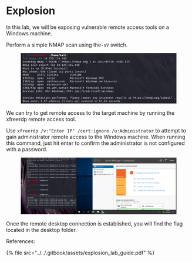 # Explosion

In this lab, we will be exposing vulnerable remote access tools on a Windows machine.

Perform a simple NMAP scan using the`-sV` switch.

<figure><img src="../../.gitbook/assets/image (10).png" alt=""><figcaption></figcaption></figure>

We can try to get remote access to the target machine by running the xfreerdp remote access tool.

Use `xfreerdp /v:"Enter IP" /cert:ignore /u:Administrator` to attempt to gain administrator remote access to the Windows machine. When running this command, just hit enter to confirm the administrator is not configured with a password.

<figure><img src="../../.gitbook/assets/image (11).png" alt=""><figcaption></figcaption></figure>

Once the remote desktop connection is established, you will find the flag located in the desktop folder.



References:

{% file src="../../.gitbook/assets/explosion_lab_guide.pdf" %}





&#x20;
